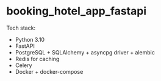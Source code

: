 # booking_hotel_app_fastapi
Tech stack:

* Python 3.10
* FastAPI
* PostgreSQL + SQLAlchemy + asyncpg driver + alembic
* Redis for caching 
* Celery
* Docker + docker-compose


